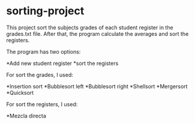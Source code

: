 # sorting-project

This project sort the subjects grades of each student register in the grades.txt file. After that, the program calculate the averages and sort the registers.

The program has two options:

*Add new student register
*sort the registers

For sort the grades, I used:

*Insertion sort
*Bubblesort left
*Bubblesort right
*Shellsort
*Mergersort
*Quicksort

For sort the registers, I used:

*Mezcla directa